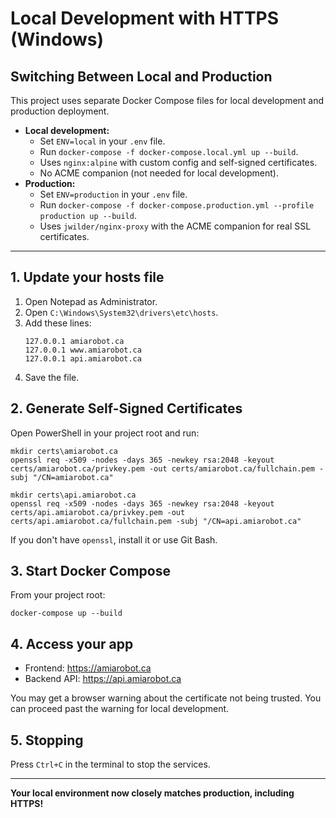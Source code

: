 # Local Development with HTTPS (Windows)

## Switching Between Local and Production

This project uses separate Docker Compose files for local development and production deployment.

- **Local development:**
  - Set `ENV=local` in your `.env` file.
  - Run `docker-compose -f docker-compose.local.yml up --build`.
  - Uses `nginx:alpine` with custom config and self-signed certificates.
  - No ACME companion (not needed for local development).
- **Production:**
  - Set `ENV=production` in your `.env` file.
  - Run `docker-compose -f docker-compose.production.yml --profile production up --build`.
  - Uses `jwilder/nginx-proxy` with the ACME companion for real SSL certificates.

---

## 1. Update your hosts file

1. Open Notepad as Administrator.
2. Open `C:\Windows\System32\drivers\etc\hosts`.
3. Add these lines:
   ```
   127.0.0.1 amiarobot.ca
   127.0.0.1 www.amiarobot.ca
   127.0.0.1 api.amiarobot.ca
   ```
4. Save the file.

## 2. Generate Self-Signed Certificates

Open PowerShell in your project root and run:

```
mkdir certs\amiarobot.ca
openssl req -x509 -nodes -days 365 -newkey rsa:2048 -keyout certs/amiarobot.ca/privkey.pem -out certs/amiarobot.ca/fullchain.pem -subj "/CN=amiarobot.ca"

mkdir certs\api.amiarobot.ca
openssl req -x509 -nodes -days 365 -newkey rsa:2048 -keyout certs/api.amiarobot.ca/privkey.pem -out certs/api.amiarobot.ca/fullchain.pem -subj "/CN=api.amiarobot.ca"
```

If you don't have `openssl`, install it or use Git Bash.

## 3. Start Docker Compose

From your project root:

```
docker-compose up --build
```

## 4. Access your app

- Frontend: https://amiarobot.ca
- Backend API: https://api.amiarobot.ca

You may get a browser warning about the certificate not being trusted. You can proceed past the warning for local development.

## 5. Stopping

Press `Ctrl+C` in the terminal to stop the services.

---

**Your local environment now closely matches production, including HTTPS!** 